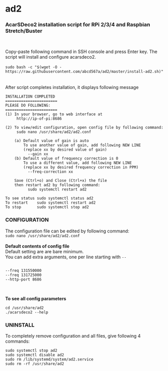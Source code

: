 # ad2
### AcarSDeco2 installation script for RPi 2/3/4 and Raspbian Stretch/Buster 
</br>

Copy-paste following command in SSH console and press Enter key. The script will install and configure acarsdeco2. </br></br>
`sudo bash -c "$(wget -O - https://raw.githubusercontent.com/abcd567a/ad2/master/install-ad2.sh)" ` </br></br></br>
After script completes installation, it displays following message
```
INSTALLATION COMPLETED
=======================
PLEASE DO FOLLOWING:
=======================
(1) In your browser, go to web interface at
     http://ip-of-pi:8686

(2) To view/edit configuration, open config file by following command:
     sudo nano /usr/share/ad2/ad2.conf

    (a) Default value of gain is auto
        To use another value of gain, add following NEW LINE
        (replace xx by desired value of gain)
          --gain xx
    (b) Default value of frequency correction is 0
        To use a different value, add following NEW LINE
        (replace xx by desired frequency correction in PPM)
          --freq-correction xx

    Save (Ctrl+o) and Close (Ctrl+x) the file
    then restart ad2 by following command:
          sudo systemctl restart ad2

To see status sudo systemctl status ad2
To restart    sudo systemctl restart ad2
To stop       sudo systemctl stop ad2
```

### CONFIGURATION </br>
The configuration file can be edited by following command: </br>
`sudo nano /usr/share/ad2/ad2.conf ` </br></br>
**Default contents of config file**</br>
Default setting are are bare minimum. </br>
You can add extra arguments, one per line starting with `--` </br>
```

--freq 131550000
--freq 131725000
--http-port 8686

```
</br>

**To see all config parameters** </br>
```
cd /usr/share/ad2
./acarsdeco2 --help
```

### UNINSTALL </br>
To completely remove configuration and all files, give following 4 commands:</br>
```
sudo systemctl stop ad2 
sudo systemctl disable ad2 
sudo rm /lib/systemd/system/ad2.service 
sudo rm -rf /usr/share/ad2 
```
